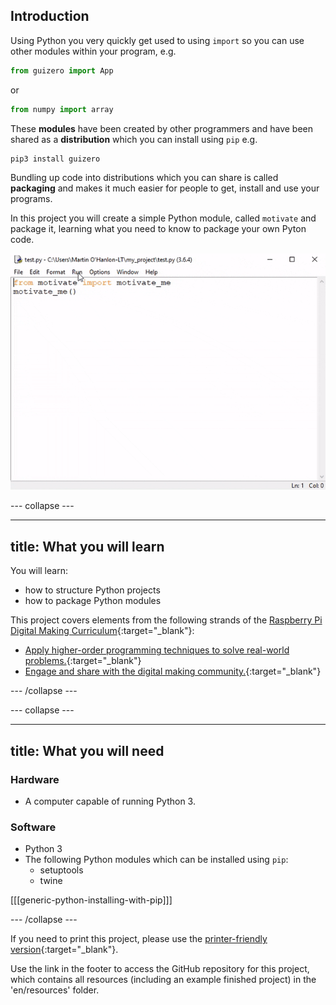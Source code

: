 ## Introduction

Using Python you very quickly get used to using `import` so you can use other modules within your program, e.g.

```python
from guizero import App
```

or

```python
from numpy import array
```

These **modules** have been created by other programmers and have been shared as a **distribution** which you can install using `pip` e.g.

```bash
pip3 install guizero
```

Bundling up code into distributions which you can share is called **packaging** and makes it much easier for people to get, install and use your programs.

In this project you will create a simple Python module, called `motivate` and package it, learning what you need to know to package your own Pyton code.

![motivate me](images/motivate_me.gif)

--- collapse ---

---
title: What you will learn
---

You will learn:

+ how to structure Python projects
+ how to package Python modules

This project covers elements from the following strands of the [Raspberry Pi Digital Making Curriculum](http://rpf.io/curriculum){:target="_blank"}:

+ [Apply higher-order programming techniques to solve real-world problems.](https://curriculum.raspberrypi.org/programming/maker/){:target="_blank"}
+ [Engage and share with the digital making community.](https://curriculum.raspberrypi.org/community-and-sharing/creator/){:target="_blank"}

--- /collapse ---

--- collapse ---

---
title: What you will need
---

### Hardware

+ A computer capable of running Python 3.

### Software

+ Python 3
+ The following Python modules which can be installed using `pip`:
  + setuptools
  + twine

[[[generic-python-installing-with-pip]]]

--- /collapse ---

If you need to print this project, please use the [printer-friendly version](https://projects.raspberrypi.org/en/projects/project-name/print){:target="_blank"}.

Use the link in the footer to access the GitHub repository for this project, which contains all resources (including an example finished project) in the 'en/resources' folder.
